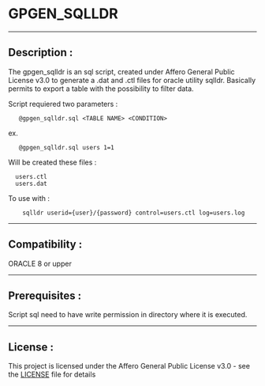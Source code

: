 # GPGEN_SQLLDR

----

## Description :

The gpgen_sqlldr is an sql script, created under Affero General Public License v3.0 to generate a .dat and .ctl
files for oracle utility sqlldr. Basically permits to export a table with the possibility to filter data.

Script requiered two parameters :

       @gpgen_sqlldr.sql <TABLE NAME> <CONDITION>  

ex.

       @gpgen_sqlldr.sql users 1=1

Will be created these files :

      users.ctl
      users.dat

 To use with :

        sqlldr userid={user}/{password} control=users.ctl log=users.log
  
----

## Compatibility :

ORACLE 8 or upper


----

## Prerequisites :

Script sql need to have write permission in directory where it is executed.

----

## License :

This project is licensed under the Affero General Public License v3.0 - see the [LICENSE](LICENSE) file for details  
